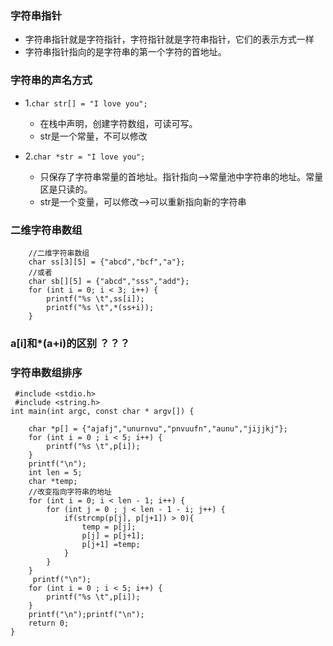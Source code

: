 ### 字符串指针
- 字符串指针就是字符指针，字符指针就是字符串指针，它们的表示方式一样
- 字符串指针指向的是字符串的第一个字符的首地址。

### 字符串的声名方式
- 1.`char str[] = "I love you";`
   - 在栈中声明，创建字符数组，可读可写。
   - str是一个常量，不可以修改


- 2.`char *str = "I love you";`
   - 只保存了字符串常量的首地址。指针指向-->常量池中字符串的地址。常量区是只读的。
   - str是一个变量，可以修改-->可以重新指向新的字符串
   
### 二维字符串数组

```
	//二维字符串数组
    char ss[3][5] = {"abcd","bcf","a"};
    //或者
    char sb[][5] = {"abcd","sss","add"};
    for (int i = 0; i < 3; i++) {
        printf("%s \t",ss[i]);
        printf("%s \t",*(ss+i));
    }

```

### a[i]和*(a+i)的区别 ？？？

### 字符串数组排序

```
 #include <stdio.h>
 #include <string.h>
int main(int argc, const char * argv[]) {
    
    char *p[] = {"ajafj","unurnvu","pnvuufn","aunu","jijjkj"};
    for (int i = 0 ; i < 5; i++) {
        printf("%s \t",p[i]);
    }
    printf("\n");
    int len = 5;
    char *temp;
    //改变指向字符串的地址
    for (int i = 0; i < len - 1; i++) {
        for (int j = 0 ; j < len - 1 - i; j++) {
            if(strcmp(p[j], p[j+1]) > 0){
                temp = p[j];
                p[j] = p[j+1];
                p[j+1] =temp;
            }
        }
    }
     printf("\n");
    for (int i = 0 ; i < 5; i++) {
        printf("%s \t",p[i]);
    }
    printf("\n");printf("\n");
    return 0;
}

```